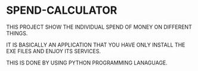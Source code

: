 # SPEND-CALCULATOR
THIS PROJECT SHOW THE INDIVIDUAL SPEND OF MONEY ON DIFFERENT THINGS.

IT IS BASICALLY AN APPLICATION THAT YOU HAVE ONLY INSTALL THE EXE FILES AND ENJOY ITS SERVICES.

THIS IS DONE BY USING PYTHON PROGRAMMING LANAGUAGE.
